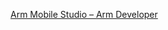 


[Arm Mobile Studio – Arm Developer](https://developer.arm.com/tools-and-software/graphics-and-gaming/arm-mobile-studio)
